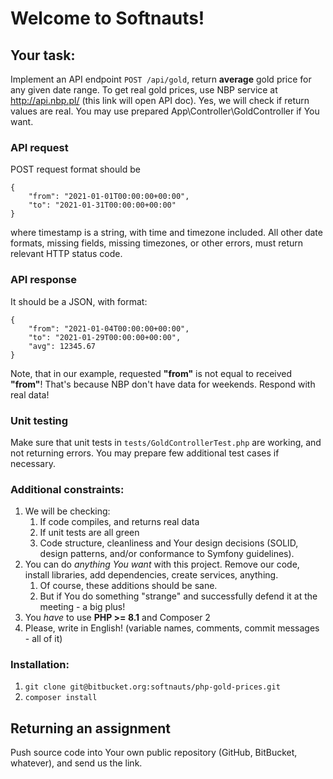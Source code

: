 # Welcome to Softnauts!  

## Your task:

Implement an API endpoint `POST /api/gold`, return **average** gold price for any given date range. To get real gold prices, use NBP service at http://api.nbp.pl/ (this link will open API doc). Yes, we will check if return values are real.
You may use prepared App\Controller\GoldController if You want.

### API request
POST request format should be 
```
{
    "from": "2021-01-01T00:00:00+00:00", 
    "to": "2021-01-31T00:00:00+00:00"
}
```
where timestamp is a string, with time and timezone included. All other date formats, missing fields, missing timezones, or other errors, must return relevant HTTP status code. 

### API response 
It should be a JSON, with format:
```
{ 
    "from": "2021-01-04T00:00:00+00:00", 
    "to": "2021-01-29T00:00:00+00:00", 
    "avg": 12345.67 
}
```
Note, that in our example, requested **"from"** is not equal to received **"from"**! That's because NBP don't have data for weekends. Respond with real data!

### Unit testing
Make sure that unit tests in `tests/GoldControllerTest.php` are working, and not returning errors. You may prepare few additional test cases if necessary.

### Additional constraints:
1. We will be checking:
    1. If code compiles, and returns real data
    2. If unit tests are all green
    3. Code structure, cleanliness and Your design decisions (SOLID, design patterns, and/or conformance to Symfony guidelines).
2. You can do *anything You want* with this project. Remove our code, install libraries, add dependencies, create services, anything. 
    1. Of course, these additions should be sane. 
    2. But if You do something "strange" and successfully defend it at the meeting - a big plus!
3. You _have_ to use **PHP >= 8.1** and Composer 2
4. Please, write in English! (variable names, comments, commit messages - all of it)

### Installation:
1. `git clone git@bitbucket.org:softnauts/php-gold-prices.git` 
2. `composer install`

## Returning an assignment
Push source code into Your own public repository (GitHub, BitBucket, whatever), and send us the link.

